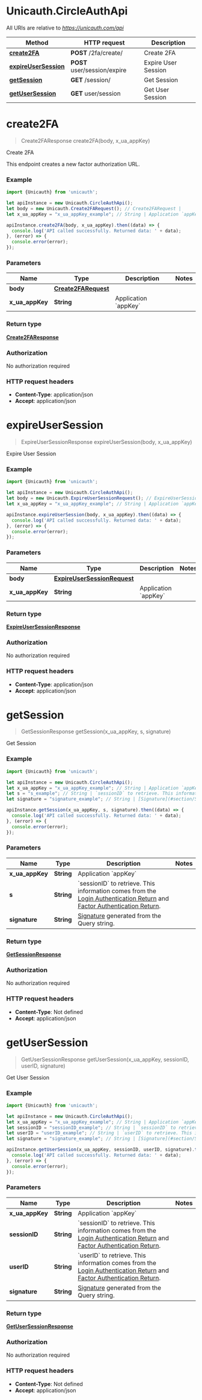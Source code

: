 # Unicauth.CircleAuthApi

All URIs are relative to *https://unicauth.com/api*

Method | HTTP request | Description
------------- | ------------- | -------------
[**create2FA**](CircleAuthApi.md#create2FA) | **POST** /2fa/create/ | Create 2FA
[**expireUserSession**](CircleAuthApi.md#expireUserSession) | **POST** user/session/expire | Expire User Session
[**getSession**](CircleAuthApi.md#getSession) | **GET** /session/ | Get Session
[**getUserSession**](CircleAuthApi.md#getUserSession) | **GET** user/session | Get User Session

<a name="create2FA"></a>
# **create2FA**
> Create2FAResponse create2FA(body, x_ua_appKey)

Create 2FA

This endpoint creates a new factor authorization URL.

### Example
```javascript
import {Unicauth} from 'unicauth';

let apiInstance = new Unicauth.CircleAuthApi();
let body = new Unicauth.Create2FARequest(); // Create2FARequest | 
let x_ua_appKey = "x_ua_appKey_example"; // String | Application `appKey`

apiInstance.create2FA(body, x_ua_appKey).then((data) => {
  console.log('API called successfully. Returned data: ' + data);
}, (error) => {
  console.error(error);
});

```

### Parameters

Name | Type | Description  | Notes
------------- | ------------- | ------------- | -------------
 **body** | [**Create2FARequest**](Create2FARequest.md)|  | 
 **x_ua_appKey** | **String**| Application &#x60;appKey&#x60; | 

### Return type

[**Create2FAResponse**](Create2FAResponse.md)

### Authorization

No authorization required

### HTTP request headers

 - **Content-Type**: application/json
 - **Accept**: application/json

<a name="expireUserSession"></a>
# **expireUserSession**
> ExpireUserSessionResponse expireUserSession(body, x_ua_appKey)

Expire User Session

### Example
```javascript
import {Unicauth} from 'unicauth';

let apiInstance = new Unicauth.CircleAuthApi();
let body = new Unicauth.ExpireUserSessionRequest(); // ExpireUserSessionRequest | 
let x_ua_appKey = "x_ua_appKey_example"; // String | Application `appKey`

apiInstance.expireUserSession(body, x_ua_appKey).then((data) => {
  console.log('API called successfully. Returned data: ' + data);
}, (error) => {
  console.error(error);
});

```

### Parameters

Name | Type | Description  | Notes
------------- | ------------- | ------------- | -------------
 **body** | [**ExpireUserSessionRequest**](ExpireUserSessionRequest.md)|  | 
 **x_ua_appKey** | **String**| Application &#x60;appKey&#x60; | 

### Return type

[**ExpireUserSessionResponse**](ExpireUserSessionResponse.md)

### Authorization

No authorization required

### HTTP request headers

 - **Content-Type**: application/json
 - **Accept**: application/json

<a name="getSession"></a>
# **getSession**
> GetSessionResponse getSession(x_ua_appKey, s, signature)

Get Session

### Example
```javascript
import {Unicauth} from 'unicauth';

let apiInstance = new Unicauth.CircleAuthApi();
let x_ua_appKey = "x_ua_appKey_example"; // String | Application `appKey`
let s = "s_example"; // String | `sessionID` to retrieve. This information comes from the [Login Authentication Return](#section/Login-Authentication) and [Factor Authentication Return](#section/Factor-Authentication).
let signature = "signature_example"; // String | [Signature](#section/Signature) generated from the Query string.

apiInstance.getSession(x_ua_appKey, s, signature).then((data) => {
  console.log('API called successfully. Returned data: ' + data);
}, (error) => {
  console.error(error);
});

```

### Parameters

Name | Type | Description  | Notes
------------- | ------------- | ------------- | -------------
 **x_ua_appKey** | **String**| Application &#x60;appKey&#x60; | 
 **s** | **String**| &#x60;sessionID&#x60; to retrieve. This information comes from the [Login Authentication Return](#section/Login-Authentication) and [Factor Authentication Return](#section/Factor-Authentication). | 
 **signature** | **String**| [Signature](#section/Signature) generated from the Query string. | 

### Return type

[**GetSessionResponse**](GetSessionResponse.md)

### Authorization

No authorization required

### HTTP request headers

 - **Content-Type**: Not defined
 - **Accept**: application/json

<a name="getUserSession"></a>
# **getUserSession**
> GetUserSessionResponse getUserSession(x_ua_appKey, sessionID, userID, signature)

Get User Session

### Example
```javascript
import {Unicauth} from 'unicauth';

let apiInstance = new Unicauth.CircleAuthApi();
let x_ua_appKey = "x_ua_appKey_example"; // String | Application `appKey`
let sessionID = "sessionID_example"; // String | `sessionID` to retrieve. This information comes from the [Login Authentication Return](#section/Login-Authentication) and [Factor Authentication Return](#section/Factor-Authentication).
let userID = "userID_example"; // String | `userID` to retrieve. This information comes from the [Login Authentication Return](#section/Login-Authentication) and [Factor Authentication Return](#section/Factor-Authentication).
let signature = "signature_example"; // String | [Signature](#section/Signature) generated from the Query string.

apiInstance.getUserSession(x_ua_appKey, sessionID, userID, signature).then((data) => {
  console.log('API called successfully. Returned data: ' + data);
}, (error) => {
  console.error(error);
});

```

### Parameters

Name | Type | Description  | Notes
------------- | ------------- | ------------- | -------------
 **x_ua_appKey** | **String**| Application &#x60;appKey&#x60; | 
 **sessionID** | **String**| &#x60;sessionID&#x60; to retrieve. This information comes from the [Login Authentication Return](#section/Login-Authentication) and [Factor Authentication Return](#section/Factor-Authentication). | 
 **userID** | **String**| &#x60;userID&#x60; to retrieve. This information comes from the [Login Authentication Return](#section/Login-Authentication) and [Factor Authentication Return](#section/Factor-Authentication). | 
 **signature** | **String**| [Signature](#section/Signature) generated from the Query string. | 

### Return type

[**GetUserSessionResponse**](GetUserSessionResponse.md)

### Authorization

No authorization required

### HTTP request headers

 - **Content-Type**: Not defined
 - **Accept**: application/json


